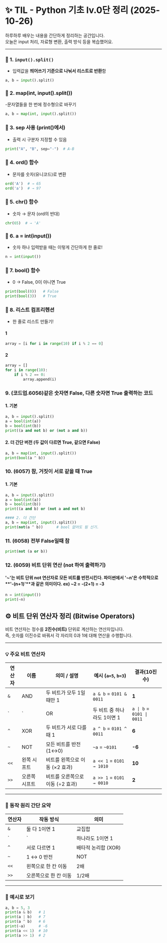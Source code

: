 # ✨ TIL - Python 기초 lv.0단 정리 (2025-10-26)

하루하루 배우는 내용을 간단하게 정리하는 공간입니다.  
오늘은 input 처리, 자료형 변환, 출력 방식 등을 복습했어요.

---

### 📌 1. `input().split()`
- 입력값을 **띄어쓰기 기준으로 나눠서 리스트로 반환**함
```python
a, b = input().split()
```

### 📌 2. map(int, input().split())
-문자열들을 한 번에 정수형으로 바꾸기
```python
a, b = map(int, input().split())
```

### 📌 3. sep 사용 (print()에서)
- 출력 시 구분자 지정할 수 있음
```python
print("A", "B", sep="-")  # A-B
```

### 📌 4. ord() 함수
- 문자를 숫자(유니코드)로 변환
```python
ord('A')  # → 65
ord('a')  # → 97
```

### 📌  5. chr() 함수
- 숫자 → 문자 (ord의 반대)
```python
chr(65)  # → 'A'
```

### 📌 6. a = int(input())
- 숫자 하나 입력받을 때는 이렇게 간단하게 한 줄로!
```python
n = int(input())
```

### 📌 7. bool() 함수
- 0 → False, 0이 아니면 True
```python
print(bool(0))   # False
print(bool(3))   # True
```

### 📌 8. 리스트 컴프리헨션
- 한 줄로 리스트 만들기!
#### 1
```python
array = [i for i in range(10) if i % 2 == 0]
```
#### 2
```python
array = []
for i in range(10):
    if i % 2 == 0:
        array.append(i)
```

### 9. (코드업.6056)같은 숫자면 False, 다른 숫자면 True 출력하는 코드
#### 1. 기본
```python
a, b = input().split()
a = bool(int(a))
b = bool(int(b))
print((a and not b) or (not a and b))
```

#### 2. 더 간단 버전 (두 값이 다르면 True, 같으면 False)
```python
a, b = map(int, input().split())
print(bool(a ^ b))
```

### 10. (6057) 참, 거짓이 서로 같을 때 True
#### 1. 기본
```python
a, b = input().split()
a = bool(int(a))
b = bool(int(b))
print((a and b) or (not a and not b)
```
```python
#### 2. 더 간단
a, b = map(int, input().split())
print(not(a ^ b))      # bool 없어도 됨 신기.
```

### 11. (6058) 전부 False일때 참
```python
print(not (a or b))
```

### 12. (6059) 비트 단위 연산 (not 하여 출력하기)
#### '~'는 비트 단위 not 연산자로 모든 비트를 반전시킨다. 파이썬에서 '~n'은 수학적으로 **'-(n+1)'**과 같은 의미이다. ex) ~2 = -(2+1) = -3
```python
n = int(input())
print(~n)
```
## ⚙️ 비트 단위 연산자 정리 (Bitwise Operators)

비트 연산자는 정수를 **2진수(비트)** 단위로 계산하는 연산자입니다.  
즉, 숫자를 이진수로 바꿔서 각 자리의 0과 1에 대해 연산을 수행합니다.

---

### 💡 주요 비트 연산자

| 연산자 | 이름 | 의미 / 설명 | 예시 (`a=5`, `b=3`) | 결과(10진수) |
|---------|------|--------------|------------------|---------------|
| `&` | AND | 두 비트가 모두 1일 때만 1 | `a & b` = `0101 & 0011` | **1** |
| `|` | OR | 두 비트 중 하나라도 1이면 1 | `a \| b` = `0101 \| 0011` | **7** |
| `^` | XOR | 두 비트가 서로 다를 때 1 | `a ^ b` = `0101 ^ 0011` | **6** |
| `~` | NOT | 모든 비트를 반전 (1↔0) | `~a` = `~0101` | **-6** |
| `<<` | 왼쪽 시프트 | 비트를 왼쪽으로 이동 (×2 효과) | `a << 1` = `0101 → 1010` | **10** |
| `>>` | 오른쪽 시프트 | 비트를 오른쪽으로 이동 (÷2 효과) | `a >> 1` = `0101 → 0010` | **2** |

---

### 🧠 동작 원리 간단 요약
| 연산자 | 작동 방식 | 의미 |
|---------|-----------|------|
| `&` | 둘 다 1이면 1 | 교집합 |
| `|` | 하나라도 1이면 1 | 합집합 |
| `^` | 서로 다르면 1 | 배타적 논리합 (XOR) |
| `~` | 1 ↔ 0 반전 | NOT |
| `<<` | 왼쪽으로 한 칸 이동 | 2배 |
| `>>` | 오른쪽으로 한 칸 이동 | 1/2배 |

---

### 🧩 예시로 보기
```python
a, b = 5, 3
print(a & b)   # 1
print(a | b)   # 7
print(a ^ b)   # 6
print(~a)      # -6
print(a << 1)  # 10
print(a >> 1)  # 2
